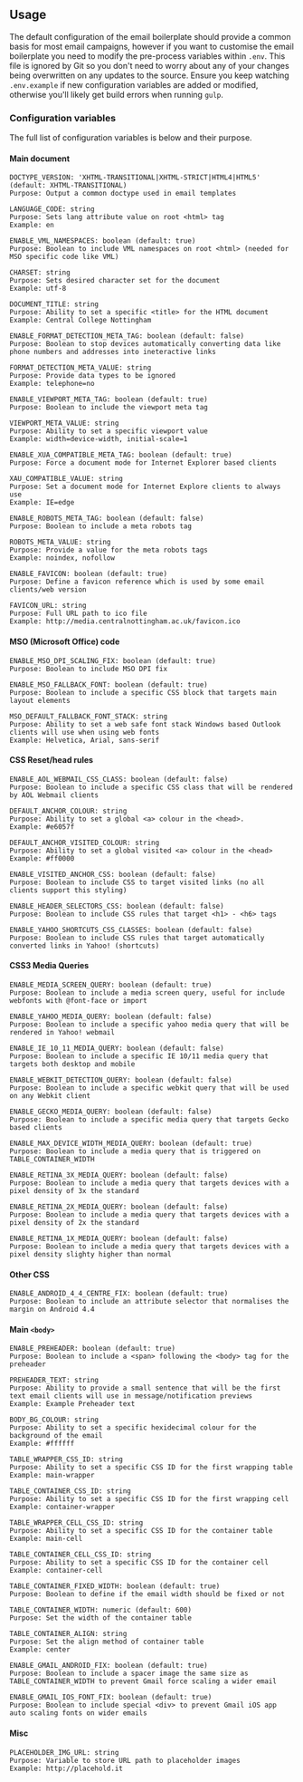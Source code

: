 ## Usage

The default configuration of the email boilerplate should provide a common basis for most email campaigns, however if you want to customise the email boilerplate you need to modify the pre-process variables within `.env`. This file is ignored by Git so you don't need to worry about any of your changes being overwritten on any updates to the source. Ensure you keep watching `.env.example` if new configuration variables are added or modified, otherwise you'll likely get build errors when running `gulp`.

### Configuration variables

The full list of configuration variables is below and their purpose.

#### Main document

```
DOCTYPE_VERSION: 'XHTML-TRANSITIONAL|XHTML-STRICT|HTML4|HTML5' (default: XHTML-TRANSITIONAL)
Purpose: Output a common doctype used in email templates
```

```
LANGUAGE_CODE: string
Purpose: Sets lang attribute value on root <html> tag
Example: en
```

```
ENABLE_VML_NAMESPACES: boolean (default: true)
Purpose: Boolean to include VML namespaces on root <html> (needed for MSO specific code like VML)
```

```
CHARSET: string
Purpose: Sets desired character set for the document
Example: utf-8
```

```
DOCUMENT_TITLE: string
Purpose: Ability to set a specific <title> for the HTML document
Example: Central College Nottingham
```

```
ENABLE_FORMAT_DETECTION_META_TAG: boolean (default: false)
Purpose: Boolean to stop devices automatically converting data like phone numbers and addresses into ineteractive links
```

```
FORMAT_DETECTION_META_VALUE: string
Purpose: Provide data types to be ignored
Example: telephone=no
```

```
ENABLE_VIEWPORT_META_TAG: boolean (default: true)
Purpose: Boolean to include the viewport meta tag
```

```
VIEWPORT_META_VALUE: string
Purpose: Ability to set a specific viewport value
Example: width=device-width, initial-scale=1
```

```
ENABLE_XUA_COMPATIBLE_META_TAG: boolean (default: true)
Purpose: Force a document mode for Internet Explorer based clients
```

```
XAU_COMPATIBLE_VALUE: string
Purpose: Set a document mode for Internet Explore clients to always use
Example: IE=edge
```

```
ENABLE_ROBOTS_META_TAG: boolean (default: false)
Purpose: Boolean to include a meta robots tag
```                    

```
ROBOTS_META_VALUE: string
Purpose: Provide a value for the meta robots tags
Example: noindex, nofollow
```

```
ENABLE_FAVICON: boolean (default: true)
Purpose: Define a favicon reference which is used by some email clients/web version
```

```
FAVICON_URL: string
Purpose: Full URL path to ico file
Example: http://media.centralnottingham.ac.uk/favicon.ico
```

#### MSO (Microsoft Office) code

```
ENABLE_MSO_DPI_SCALING_FIX: boolean (default: true)
Purpose: Boolean to include MSO DPI fix
```

```
ENABLE_MSO_FALLBACK_FONT: boolean (default: true)
Purpose: Boolean to include a specific CSS block that targets main layout elements
```

```
MSO_DEFAULT_FALLBACK_FONT_STACK: string
Purpose: Ability to set a web safe font stack Windows based Outlook clients will use when using web fonts
Example: Helvetica, Arial, sans-serif
```

#### CSS Reset/head rules

```
ENABLE_AOL_WEBMAIL_CSS_CLASS: boolean (default: false)
Purpose: Boolean to include a specific CSS class that will be rendered by AOL Webmail clients
```

```
DEFAULT_ANCHOR_COLOUR: string
Purpose: Ability to set a global <a> colour in the <head>.
Example: #e6057f
```

```
DEFAULT_ANCHOR_VISITED_COLOUR: string
Purpose: Ability to set a global visited <a> colour in the <head>
Example: #ff0000
```

```
ENABLE_VISITED_ANCHOR_CSS: boolean (default: false)
Purpose: Boolean to include CSS to target visited links (no all clients support this styling)
```

```
ENABLE_HEADER_SELECTORS_CSS: boolean (default: false)
Purpose: Boolean to include CSS rules that target <h1> - <h6> tags
```

```
ENABLE_YAHOO_SHORTCUTS_CSS_CLASSES: boolean (default: false)
Purpose: Boolean to include CSS rules that target automatically converted links in Yahoo! (shortcuts)
```

#### CSS3 Media Queries

```
ENABLE_MEDIA_SCREEN_QUERY: boolean (default: true)
Purpose: Boolean to include a media screen query, useful for include webfonts with @font-face or import
```

```
ENABLE_YAHOO_MEDIA_QUERY: boolean (default: false)
Purpose: Boolean to include a specific yahoo media query that will be rendered in Yahoo! webmail
```

```
ENABLE_IE_10_11_MEDIA_QUERY: boolean (default: false)
Purpose: Boolean to include a specific IE 10/11 media query that targets both desktop and mobile
```

```
ENABLE_WEBKIT_DETECTION_QUERY: boolean (default: false)
Purpose: Boolean to include a specific webkit query that will be used on any Webkit client
```

```
ENABLE_GECKO_MEDIA_QUERY: boolean (default: false)
Purpose: Boolean to include a specific media query that targets Gecko based clients
```

```
ENABLE_MAX_DEVICE_WIDTH_MEDIA_QUERY: boolean (default: true)
Purpose: Boolean to include a media query that is triggered on TABLE_CONTAINER_WIDTH
```

```
ENABLE_RETINA_3X_MEDIA_QUERY: boolean (default: false)
Purpose: Boolean to include a media query that targets devices with a pixel density of 3x the standard
```

```
ENABLE_RETINA_2X_MEDIA_QUERY: boolean (default: false)
Purpose: Boolean to include a media query that targets devices with a pixel density of 2x the standard
```

```
ENABLE_RETINA_1X_MEDIA_QUERY: boolean (default: false)
Purpose: Boolean to include a media query that targets devices with a pixel density slighty higher than normal
```

#### Other CSS

```
ENABLE_ANDROID_4_4_CENTRE_FIX: boolean (default: true)
Purpose: Boolean to include an attribute selector that normalises the margin on Android 4.4
```

#### Main `<body>`

```
ENABLE_PREHEADER: boolean (default: true)
Purpose: Boolean to include a <span> following the <body> tag for the preheader
```

```
PREHEADER_TEXT: string
Purpose: Ability to provide a small sentence that will be the first text email clients will use in message/notification previews
Example: Example Preheader text
```

```
BODY_BG_COLOUR: string
Purpose: Ability to set a specific hexidecimal colour for the background of the email
Example: #ffffff
```

```
TABLE_WRAPPER_CSS_ID: string
Purpose: Ability to set a specific CSS ID for the first wrapping table
Example: main-wrapper
```

```
TABLE_CONTAINER_CSS_ID: string
Purpose: Ability to set a specific CSS ID for the first wrapping cell
Example: container-wrapper
```

```
TABLE_WRAPPER_CELL_CSS_ID: string
Purpose: Ability to set a specific CSS ID for the container table
Example: main-cell
```

```
TABLE_CONTAINER_CELL_CSS_ID: string
Purpose: Ability to set a specific CSS ID for the container cell
Example: container-cell
```

```
TABLE_CONTAINER_FIXED_WIDTH: boolean (default: true)
Purpose: Boolean to define if the email width should be fixed or not
```

```
TABLE_CONTAINER_WIDTH: numeric (default: 600)
Purpose: Set the width of the container table
```

```
TABLE_CONTAINER_ALIGN: string
Purpose: Set the align method of container table
Example: center
```

```
ENABLE_GMAIL_ANDROID_FIX: boolean (default: true)
Purpose: Boolean to include a spacer image the same size as TABLE_CONTAINER_WIDTH to prevent Gmail force scaling a wider email
```

```
ENABLE_GMAIL_IOS_FONT_FIX: boolean (default: true)
Purpose: Boolean to include special <div> to prevent Gmail iOS app auto scaling fonts on wider emails
```


#### Misc

```
PLACEHOLDER_IMG_URL: string
Purpose: Variable to store URL path to placeholder images
Example: http://placehold.it
```
